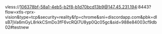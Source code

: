 vless://106378bf-58a1-4eb5-b2f8-b1d70bcd13b9@147.45.231.194:8443?flow=xtls-rprx-vision&type=tcp&security=reality&fp=chrome&sni=discordapp.com&pbk=dIsB7jVa6mGyL8rkkCSmDo3fF6vcRQl7U8yp0Qc05gc&sid=988e84003cf9db02#testnew
